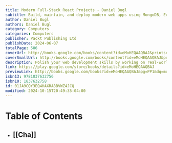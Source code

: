 ```yaml
---
title: Modern Full-Stack React Projects - Daniel Bugl
subtitle: Build, maintain, and deploy modern web apps using MongoDB, Express, React, and Node.js
author: Daniel Bugl
authors: Daniel Bugl
category: Computers
categories: Computers
publisher: Packt Publishing Ltd
publishDate: 2024-06-07
totalPage: 506
coverUrl: http://books.google.com/books/content?id=eMoHEQAAQBAJ&printsec=frontcover&img=1&zoom=1&edge=curl&source=gbs_api
coverSmallUrl: http://books.google.com/books/content?id=eMoHEQAAQBAJ&printsec=frontcover&img=1&zoom=5&edge=curl&source=gbs_api
description: Polish your web development skills by working on real-world projects for different use-cases of full-stack web development Key Features Understand how the different aspects of a MERN application come together through a series of practical projects Set up frontend and backend projects that can be integrated and maintained together Enhance your proficiency in building scalable and sustainable React projects Purchase of the print or Kindle book includes a free PDF eBook Book DescriptionUnderstanding full-stack development is vital as companies aim to bridge the gap between frontend and backend development. Recent trends show deeper integration between the two, opening numerous possibilities for building real-world web applications, through server-side technologies like Node.js, Express, and MongoDB. Written by the author of Learning Redux and Learn React Hooks, and CEO of TouchLay, Modern Full-Stack React Projects will guide you through the entire process of advancing from a frontend developer to a full-stack developer. Starting with how to set up robust projects that can be maintained for a long time, you’ll then progress toward developing a backend system and integrating it with the frontend. Throughout the book, you’ll learn how to build, test, and deploy a blog application and a chat application. You’ll also explore MongoDB, Express, React, Node.js (MERN) stack, best practices for frontend and backend development, different full-stack architectures, unit and end-to-end testing, and deployment of full-stack web applications. Once you get to grips with the essential concepts, you’ll progress to learn how to use Next.js, an enterprise-grade full-stack web framework for React. By the end, you’ll be well-versed in the MERN stack and all set to create performant and scalable full-stack web applications. What you will learn Implement a backend using Express and MongoDB, and unit-test it with Jest Deploy full-stack web apps using Docker, set up CI/CD and end-to-end tests using Playwright Add authentication using JSON Web Tokens (JWT) Create a GraphQL backend and integrate it with a frontend using Apollo Client Build a chat app based on event-driven architecture using Socket.IO Facilitate Search Engine Optimization (SEO) and implement server-side rendering Use Next.js, an enterprise-ready full-stack framework, with React Server Components and Server Actions Who this book is for This book is for frontend developers, JavaScript engineers, and React developers who possess a solid understanding of JavaScript and React concepts. Specifically designed for those with limited experience in the development, creation, integration, and deployment of backend and full-stack systems, this book will equip you with the necessary skills to create high-quality web applications.
link: https://play.google.com/store/books/details?id=eMoHEQAAQBAJ
previewLink: http://books.google.com/books?id=eMoHEQAAQBAJ&pg=PP1&dq=modern+full+stack+react&hl=&as_pt=BOOKS&cd=10&source=gbs_api
isbn13: 9781837632756
isbn10: 1837632758
id: 01JA9CQY3EQ4HAXRA8BVWZ4JCQ
modified: 2024-10-15T20:49:35-04:00
---
```

# Table of Contents
- ## [[Cha]]